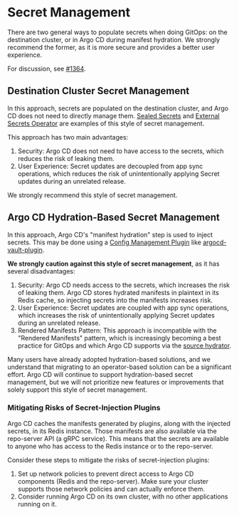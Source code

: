 # Secret Management

There are two general ways to populate secrets when doing GitOps: on the destination cluster, or in Argo CD during 
manifest hydration. We strongly recommend the former, as it is more secure and provides a better user experience.

For discussion, see [#1364](https://github.com/argoproj/argo-cd/issues/1364).

## Destination Cluster Secret Management

In this approach, secrets are populated on the destination cluster, and Argo CD does not need to directly manage them.
[Sealed Secrets](https://github.com/bitnami-labs/sealed-secrets) and [External Secrets Operator](https://github.com/external-secrets/external-secrets)
are examples of this style of secret management.

This approach has two main advantages:

1) Security: Argo CD does not need to have access to the secrets, which reduces the risk of leaking them.
2) User Experience: Secret updates are decoupled from app sync operations, which reduces the risk of unintentionally
   applying Secret updates during an unrelated release.

We strongly recommend this style of secret management.

## Argo CD Hydration-Based Secret Management

In this approach, Argo CD's "manifest hydration" step is used to inject secrets. This may be done using a 
[Config Management Plugin](config-management-plugins.md) like [argocd-vault-plugin](https://github.com/argoproj-labs/argocd-vault-plugin).

**We strongly caution against this style of secret management**, as it has several disadvantages:

1) Security: Argo CD needs access to the secrets, which increases the risk of leaking them. Argo CD stores hydrated 
   manifests in plaintext in its Redis cache, so injecting secrets into the manifests increases risk.
2) User Experience: Secret updates are coupled with app sync operations, which increases the risk of unintentionally
   applying Secret updates during an unrelated release.
3) Rendered Manifests Pattern: This approach is incompatible with the "Rendered Manifests" pattern, which is 
   increasingly becoming a best practice for GitOps and which Argo CD supports via the [source hydrator](../user-guide/source-hydrator.md).

Many users have already adopted hydration-based solutions, and we understand that migrating to an operator-based 
solution can be a significant effort. Argo CD will continue to support hydration-based secret management, but we will 
not prioritize new features or improvements that solely support this style of secret management.

### Mitigating Risks of Secret-Injection Plugins

Argo CD caches the manifests generated by plugins, along with the injected secrets, in its Redis instance. Those
manifests are also available via the repo-server API (a gRPC service). This means that the secrets are available to
anyone who has access to the Redis instance or to the repo-server.

Consider these steps to mitigate the risks of secret-injection plugins:

1. Set up network policies to prevent direct access to Argo CD components (Redis and the repo-server). Make sure your
   cluster supports those network policies and can actually enforce them.
2. Consider running Argo CD on its own cluster, with no other applications running on it.
